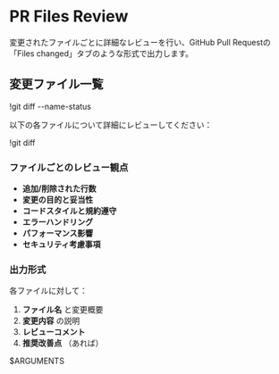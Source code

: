 # PR Files Review

変更されたファイルごとに詳細なレビューを行い、GitHub Pull Requestの「Files changed」タブのような形式で出力します。

## 変更ファイル一覧

!git diff --name-status

以下の各ファイルについて詳細にレビューしてください：

!git diff

### ファイルごとのレビュー観点
- **追加/削除された行数**
- **変更の目的と妥当性**
- **コードスタイルと規約遵守**
- **エラーハンドリング**
- **パフォーマンス影響**
- **セキュリティ考慮事項**

### 出力形式
各ファイルに対して：
1. **ファイル名** と変更概要
2. **変更内容** の説明
3. **レビューコメント** 
4. **推奨改善点** （あれば）

$ARGUMENTS
